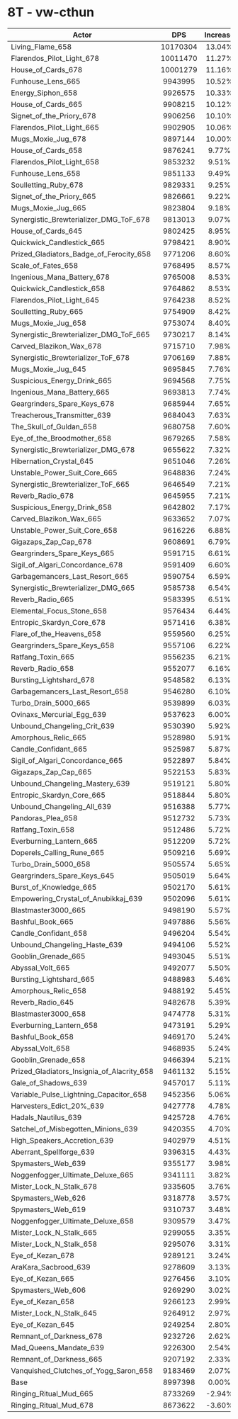 # 8T - vw-cthun
| Actor | DPS | Increase |
|---|:---:|:---:|
|Living_Flame_658|10170304|13.04%|
|Flarendos_Pilot_Light_678|10011470|11.27%|
|House_of_Cards_678|10001279|11.16%|
|Funhouse_Lens_665|9943995|10.52%|
|Energy_Siphon_658|9926575|10.33%|
|House_of_Cards_665|9908215|10.12%|
|Signet_of_the_Priory_678|9906256|10.10%|
|Flarendos_Pilot_Light_665|9902905|10.06%|
|Mugs_Moxie_Jug_678|9897144|10.00%|
|House_of_Cards_658|9876241|9.77%|
|Flarendos_Pilot_Light_658|9853232|9.51%|
|Funhouse_Lens_658|9851133|9.49%|
|Soulletting_Ruby_678|9829331|9.25%|
|Signet_of_the_Priory_665|9826661|9.22%|
|Mugs_Moxie_Jug_665|9823804|9.18%|
|Synergistic_Brewterializer_DMG_ToF_678|9813013|9.07%|
|House_of_Cards_645|9802425|8.95%|
|Quickwick_Candlestick_665|9798421|8.90%|
|Prized_Gladiators_Badge_of_Ferocity_658|9771206|8.60%|
|Scale_of_Fates_658|9768495|8.57%|
|Ingenious_Mana_Battery_678|9765008|8.53%|
|Quickwick_Candlestick_658|9764862|8.53%|
|Flarendos_Pilot_Light_645|9764238|8.52%|
|Soulletting_Ruby_665|9754909|8.42%|
|Mugs_Moxie_Jug_658|9753074|8.40%|
|Synergistic_Brewterializer_DMG_ToF_665|9730217|8.14%|
|Carved_Blazikon_Wax_678|9715710|7.98%|
|Synergistic_Brewterializer_ToF_678|9706169|7.88%|
|Mugs_Moxie_Jug_645|9695845|7.76%|
|Suspicious_Energy_Drink_665|9694568|7.75%|
|Ingenious_Mana_Battery_665|9693813|7.74%|
|Geargrinders_Spare_Keys_678|9685944|7.65%|
|Treacherous_Transmitter_639|9684043|7.63%|
|The_Skull_of_Guldan_658|9680758|7.60%|
|Eye_of_the_Broodmother_658|9679265|7.58%|
|Synergistic_Brewterializer_DMG_678|9655622|7.32%|
|Hibernation_Crystal_645|9651046|7.26%|
|Unstable_Power_Suit_Core_665|9648836|7.24%|
|Synergistic_Brewterializer_ToF_665|9646549|7.21%|
|Reverb_Radio_678|9645955|7.21%|
|Suspicious_Energy_Drink_658|9642802|7.17%|
|Carved_Blazikon_Wax_665|9633652|7.07%|
|Unstable_Power_Suit_Core_658|9616226|6.88%|
|Gigazaps_Zap_Cap_678|9608691|6.79%|
|Geargrinders_Spare_Keys_665|9591715|6.61%|
|Sigil_of_Algari_Concordance_678|9591409|6.60%|
|Garbagemancers_Last_Resort_665|9590754|6.59%|
|Synergistic_Brewterializer_DMG_665|9585738|6.54%|
|Reverb_Radio_665|9583395|6.51%|
|Elemental_Focus_Stone_658|9576434|6.44%|
|Entropic_Skardyn_Core_678|9571416|6.38%|
|Flare_of_the_Heavens_658|9559560|6.25%|
|Geargrinders_Spare_Keys_658|9557106|6.22%|
|Ratfang_Toxin_665|9556235|6.21%|
|Reverb_Radio_658|9552077|6.16%|
|Bursting_Lightshard_678|9548582|6.13%|
|Garbagemancers_Last_Resort_658|9546280|6.10%|
|Turbo_Drain_5000_665|9539899|6.03%|
|Ovinaxs_Mercurial_Egg_639|9537623|6.00%|
|Unbound_Changeling_Crit_639|9530390|5.92%|
|Amorphous_Relic_665|9528980|5.91%|
|Candle_Confidant_665|9525987|5.87%|
|Sigil_of_Algari_Concordance_665|9522897|5.84%|
|Gigazaps_Zap_Cap_665|9522153|5.83%|
|Unbound_Changeling_Mastery_639|9519121|5.80%|
|Entropic_Skardyn_Core_665|9518844|5.80%|
|Unbound_Changeling_All_639|9516388|5.77%|
|Pandoras_Plea_658|9512732|5.73%|
|Ratfang_Toxin_658|9512486|5.72%|
|Everburning_Lantern_665|9512209|5.72%|
|Doperels_Calling_Rune_665|9509216|5.69%|
|Turbo_Drain_5000_658|9505574|5.65%|
|Geargrinders_Spare_Keys_645|9505019|5.64%|
|Burst_of_Knowledge_665|9502170|5.61%|
|Empowering_Crystal_of_Anubikkaj_639|9502096|5.61%|
|Blastmaster3000_665|9498190|5.57%|
|Bashful_Book_665|9497886|5.56%|
|Candle_Confidant_658|9496204|5.54%|
|Unbound_Changeling_Haste_639|9494106|5.52%|
|Gooblin_Grenade_665|9493045|5.51%|
|Abyssal_Volt_665|9492077|5.50%|
|Bursting_Lightshard_665|9488983|5.46%|
|Amorphous_Relic_658|9488192|5.45%|
|Reverb_Radio_645|9482678|5.39%|
|Blastmaster3000_658|9474778|5.31%|
|Everburning_Lantern_658|9473191|5.29%|
|Bashful_Book_658|9469170|5.24%|
|Abyssal_Volt_658|9468935|5.24%|
|Gooblin_Grenade_658|9466394|5.21%|
|Prized_Gladiators_Insignia_of_Alacrity_658|9461132|5.15%|
|Gale_of_Shadows_639|9457017|5.11%|
|Variable_Pulse_Lightning_Capacitor_658|9452356|5.06%|
|Harvesters_Edict_20%_639|9427778|4.78%|
|Hadals_Nautilus_639|9425728|4.76%|
|Satchel_of_Misbegotten_Minions_639|9420355|4.70%|
|High_Speakers_Accretion_639|9402979|4.51%|
|Aberrant_Spellforge_639|9396315|4.43%|
|Spymasters_Web_639|9355177|3.98%|
|Noggenfogger_Ultimate_Deluxe_665|9341111|3.82%|
|Mister_Lock_N_Stalk_678|9335605|3.76%|
|Spymasters_Web_626|9318778|3.57%|
|Spymasters_Web_619|9310737|3.48%|
|Noggenfogger_Ultimate_Deluxe_658|9309579|3.47%|
|Mister_Lock_N_Stalk_665|9299055|3.35%|
|Mister_Lock_N_Stalk_658|9295076|3.31%|
|Eye_of_Kezan_678|9289121|3.24%|
|AraKara_Sacbrood_639|9278609|3.13%|
|Eye_of_Kezan_665|9276456|3.10%|
|Spymasters_Web_606|9269290|3.02%|
|Eye_of_Kezan_658|9266123|2.99%|
|Mister_Lock_N_Stalk_645|9264912|2.97%|
|Eye_of_Kezan_645|9249254|2.80%|
|Remnant_of_Darkness_678|9232726|2.62%|
|Mad_Queens_Mandate_639|9226300|2.54%|
|Remnant_of_Darkness_665|9207192|2.33%|
|Vanquished_Clutches_of_Yogg_Saron_658|9183469|2.07%|
|Base|8997398|0.00%|
|Ringing_Ritual_Mud_665|8733269|-2.94%|
|Ringing_Ritual_Mud_678|8673622|-3.60%|
